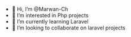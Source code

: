 - 👋 Hi, I’m @Marwan-Ch
- 👀 I’m interested in Php projects
- 🌱 I’m currently learning Laravel
- 💞️ I’m looking to collaborate on laravel projects

<!---
Marwan-Ch/Marwan-Ch is a ✨ special ✨ repository because its `README.md` (this file) appears on your GitHub profile.
You can click the Preview link to take a look at your changes.
--->
